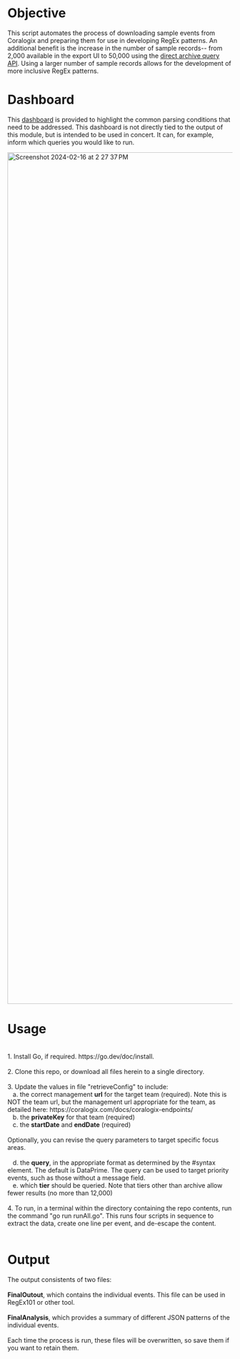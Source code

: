 
# Objective
This script automates the process of downloading sample events from Coralogix and preparing them for use in developing RegEx patterns. An additional benefit is the increase in the number of sample records-- from 2,000 available in the export UI to 50,000 using the [direct archive query API](https://coralogix.com/docs/direct-query-http-api/). Using a larger number of sample records allows for the development of more inclusive RegEx patterns.

# Dashboard
This [dashboard](https://onlineboutique.coralogix.com/#/dashboards/4SCEP7oosPIhxdgSiwyn3) is provided to highlight the common parsing conditions that need to be addressed. This dashboard is not directly tied to the output of this module, but is intended to be used in concert.  It can, for example, inform which queries you would like to run.

<img width="1908" alt="Screenshot 2024-02-16 at 2 27 37 PM" src="https://github.com/jabbottcx/parsing/assets/125903661/11fc0360-5fb5-406f-97e6-105047108345">


# Usage
<br>
1. Install Go, if required. https://go.dev/doc/install.<br>
<br>
2. Clone this repo, or download all files herein to a single directory.<br>
<br>
3. Update the values in file "retrieveConfig" to include:<br>
&nbsp&nbsp&nbspa. the correct management <strong>url</strong> for the target team (required). Note this is NOT the team url, but the management url appropriate for the team, as detailed here: https://coralogix.com/docs/coralogix-endpoints/<br>
&nbsp&nbsp&nbspb. the <strong>privateKey</strong> for that team (required)<br>
&nbsp&nbsp&nbspc. the <strong>startDate</strong> and  <strong>endDate</strong> (required)<br><br>
  Optionally, you can revise the query parameters to target specific focus areas.<br><br>
&nbsp&nbsp&nbspd. the <strong>query</strong>, in the appropriate format as determined by the #syntax element. The default is DataPrime. The query can be used to target priority events, such as those without a message field.<br>
&nbsp&nbsp&nbspe. which <strong>tier</strong> should be queried.  Note that tiers other than archive allow fewer results (no more than 12,000)<br><br>
4. To run, in a terminal within the directory containing the repo contents, run the command "go run runAll.go".  This runs four scripts in sequence to extract the data, create one line per event, and de-escape the content.<br>
<br>

# Output
The output consistents of two files:<br><br>
<strong>FinalOutout</strong>, which contains the individual events. This file can be used in RegEx101 or other tool.<br> <br>
<strong>FinalAnalysis</strong>, which provides a summary of different JSON patterns of the individual events.<br><br> 
Each time the process is run, these files will be overwritten, so save them if you want to retain them. <br>
